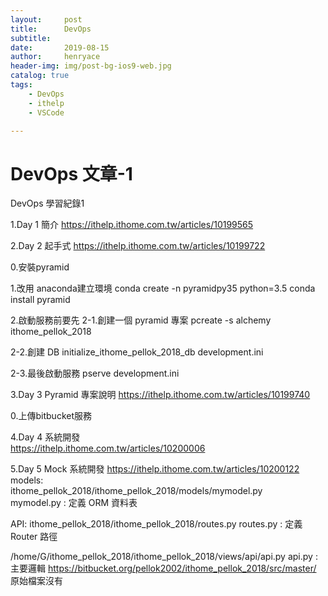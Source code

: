```yaml
---
layout:     post
title:      DevOps
subtitle:   
date:       2019-08-15
author:     henryace
header-img: img/post-bg-ios9-web.jpg
catalog: true
tags:
    - DevOps 
    - ithelp
    - VSCode

---
```

# DevOps 文章-1

DevOps 學習紀錄1

1.Day 1 簡介
https://ithelp.ithome.com.tw/articles/10199565

2.Day 2 起手式
https://ithelp.ithome.com.tw/articles/10199722

0.安裝pyramid

1.改用 anaconda建立環境
conda create -n pyramidpy35 python=3.5
conda install pyramid

2.啟動服務前要先
2-1.創建一個 pyramid 專案
pcreate -s alchemy ithome_pellok_2018

2-2.創建 DB
initialize_ithome_pellok_2018_db development.ini

2-3.最後啟動服務
pserve development.ini

3.Day 3 Pyramid 專案說明
https://ithelp.ithome.com.tw/articles/10199740

0.上傳bitbucket服務

4.Day 4 系統開發<br>
https://ithelp.ithome.com.tw/articles/10200006

5.Day 5 Mock 系統開發
https://ithelp.ithome.com.tw/articles/10200122
models:<br>
ithome_pellok_2018/ithome_pellok_2018/models/mymodel.py<br>
mymodel.py : 定義 ORM 資料表

API:
ithome_pellok_2018/ithome_pellok_2018/routes.py
routes.py : 定義 Router 路徑

/home/G/ithome_pellok_2018/ithome_pellok_2018/views/api/api.py
api.py : 主要邏輯
https://bitbucket.org/pellok2002/ithome_pellok_2018/src/master/
原始檔案沒有
